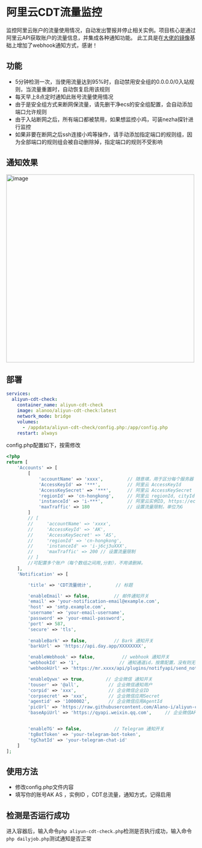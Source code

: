# 阿里云CDT流量监控
监控阿里云账户的流量使用情况，自动发出警报并停止相关实例。项目核心是通过阿里云API获取账户的流量信息，并集成各种通知功能。
此工具是在[大佬的镜像](https://hostloc.com/thread-1345929-1-1.html)基础上增加了webhook通知方式，感谢！

## 功能
- 5分钟检测一次，当使用流量达到95%时，自动禁用安全组的0.0.0.0/0入站规则，当流量重置时，自动恢复启用该规则
- 每天早上8点定时通知此账号流量使用情况
- 由于是安全组方式来断网保流量，请先删干净ecs的安全组配置，会自动添加端口允许规则
- 由于入站断网之后，所有端口都被禁用，如果想监控小鸡，可装nezha探针进行监控
- 如果非要在断网之后ssh连接小鸡等操作，请手动添加指定端口的规则组，因为全部端口的规则组会被自动删除掉，指定端口的规则不受影响

## 通知效果
<img width="500" alt="image" src="https://github.com/user-attachments/assets/d8f5f590-e9a3-44ae-90e3-a4a4de938ab5">






## 部署
```yaml
services:
  aliyun-cdt-check:
    container_name: aliyun-cdt-check
    image: alanoo/aliyun-cdt-check:latest
    network_mode: bridge
    volumes:
      - /appdata/aliyun-cdt-check/config.php:/app/config.php
    restart: always
```
config.php配置如下，按需修改
```php
<?php
return [
    'Accounts' => [
        [
            'accountName' => 'xxxx',         // 随意填，用于区分每个服务器
            'AccessKeyId' => '***',          // 阿里云 AccessKeyId
            'AccessKeySecret' => '***',      // 阿里云 AccessKeySecret
            'regionId' => 'cn-hongkong',     // 阿里云 regionId, cityId 请参考 https://help.aliyun.com/document_detail/40654.html
            'instanceId' => 'i-***',         // 阿里云实例ID, https://ecs.console.aliyun.com/server/region/cn-hongkong?accounttraceid#/ 查看
            'maxTraffic' => 180              // 设置流量限制，单位为G
        ]
        // [
        //     'accountName' => 'xxxx',
        //     'AccessKeyId' => 'AK',
        //     'AccessKeySecret' => 'AS',
        //     'regionId' => 'cn-hongkong',
        //     'instanceId' => 'i-j6cj3uXXX',
        //     'maxTraffic' => 200 // 设置流量限制
        // ]
		//可配置多个账户（每个数组之间用,分割），不用请删掉。
    ],
    'Notification' => [

        'title' => 'CDT流量统计',         // 标题

        'enableEmail' => false,         // 邮件通知开关
        'email' => 'your-notification-email@example.com',
        'host' => 'smtp.example.com',
        'username' => 'your-email-username',
        'password' => 'your-email-password',
        'port' => 587,
        'secure' => 'tls',
       
        'enableBark' => false,          // Bark 通知开关
        'barkUrl' => 'https://api.day.app/XXXXXXXX', 

        'enableWebhook' => false,          // webhook 通知开关
        'webhookId' => '1',               // 通知通道id，按需配置，没有则无需修改
        'webhookUrl' => 'https://mr.xxxx/api/plugins/notifyapi/send_notify?&access_key=xxxxxxx', 

        'enableQywx' => true,        // 企业微信 通知开关
        'touser' => '@all',           // 企业微信通知用户
        'corpid' => 'xxx',            // 企业微信企业ID
        'corpsecret' => 'xxx',        // 企业微信应用Secret
        'agentid' => '1000002',       // 企业微信应用AgentId
        'picUrl' => 'https://raw.githubusercontent.com/Alano-i/aliyun-cdt-check/refs/heads/main/aliyuncdt.png',        // 企业微信通知封面图
        'baseApiUrl' => 'https://qyapi.weixin.qq.com',     // 企业微信API地址，如有代理填代理地址，默认：https://qyapi.weixin.qq.com


        'enableTG' => false,            // Telegram 通知开关
        'tgBotToken' => 'your-telegram-bot-token',
        'tgChatId' => 'your-telegram-chat-id'
    ]
];
```


## 使用方法
- 修改config.php文件内容
- 填写你的账号AK AS ，实例ID ，CDT总流量，通知方式，记得启用

## 检测是否运行成功
进入容器后，输入命令`php aliyun-cdt-check.php`检测是否执行成功，输入命令`php dailyjob.php`测试通知是否正常
